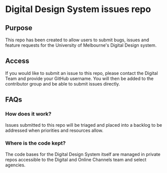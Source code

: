 # Digital Design System issues repo

## Purpose

This repo has been created to allow users to submit bugs, issues and feature requests for the University of Melbourne's Digital Design system.

## Access

If you would like to submit an issue to this repo, please contact the Digital Team and provide your GitHub username. You will then be added to the contributor group and be able to submit issues directly.

## FAQs

### How does it work?

Issues submitted to this repo will be triaged and placed into a backlog to be addressed when priorities and resources allow.

### Where is the code kept?

The code bases for the Digital Design System itself are managed in private repos accessible to the Digital and Online Channels team and select agencies. 
